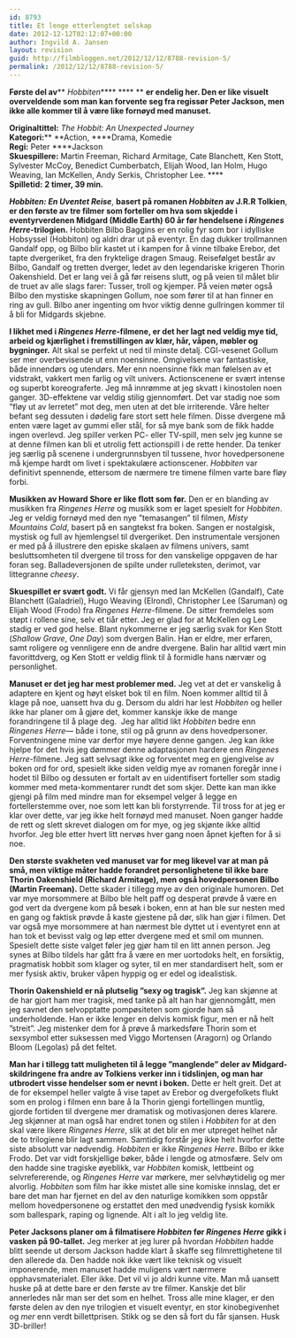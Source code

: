 ```yaml
---
id: 8793
title: Et lenge etterlengtet selskap
date: 2012-12-12T02:12:07+00:00
author: Ingvild A. Jansen
layout: revision
guid: http://filmbloggen.net/2012/12/12/8788-revision-5/
permalink: /2012/12/12/8788-revision-5/
---
```

**Første del av**** _Hobbiten_**** **** ** **er endelig her. Den er like visuelt overveldende som man kan forvente seg fra regissør Peter Jackson, men ikke alle kommer til å være like fornøyd med manuset. <!--more-->**

**Originaltittel:** _The Hobbit: An Unexpected Journey_  
**Kategori:**** **Action, ****Drama, Komedie  
**Regi:** Peter ****Jackson  
**Skuespillere:** Martin Freeman, Richard Armitage, Cate Blanchett, Ken Stott, Sylvester McCoy, Benedict Cumberbatch, Elijah Wood, Ian Holm, Hugo Weaving, Ian McKellen, Andy Serkis, Christopher Lee. ****  
**Spilletid:** **2 timer, 39 min.**

**_Hobbiten: En Uventet Reise_**, **basert på romanen _Hobbiten_ av J.R.R Tolkien**, **er den første av tre filmer som forteller om hva som skjedde i eventyrverdenen Midgard (Middle Earth) 60 år før hendelsene i _Ringenes Herre_-trilogien.** Hobbiten Bilbo Baggins er en rolig fyr som bor i idylliske Hobsyssel (Hobbiton) og aldri drar ut på eventyr. En dag dukker trollmannen Gandalf opp, og Bilbo blir kastet ut i kampen for å vinne tilbake Erebor, det tapte dvergeriket, fra den fryktelige dragen Smaug. Reisefølget består av Bilbo, Gandalf og tretten dverger, ledet av den legendariske krigeren Thorin Oakenshield. Det er lang vei å gå før reisens slutt, og på veien til målet blir de truet av alle slags farer: Tusser, troll og kjemper. På veien møter også Bilbo den mystiske skapningen Gollum, noe som fører til at han finner en ring av gull. Bilbo aner ingenting om hvor viktig denne gullringen kommer til å bli for Midgards skjebne.

**I likhet med i _Ringenes Herre_-filmene, er det her lagt ned veldig mye tid, arbeid og kjærlighet i fremstillingen av klær, hår, våpen, møbler og bygninger.** Alt skal se perfekt ut ned til minste detalj. CGI-vesenet Gollum ser mer overbevisende ut enn noensinne. Omgivelsene var fantastiske, både innendørs og utendørs. Mer enn noensinne fikk man følelsen av et vidstrakt, vakkert men farlig og vilt univers. Actionscenene er svært intense og superbt koreograferte. Jeg må innrømme at jeg skvatt i kinostolen noen ganger. 3D-effektene var veldig stilig gjennomført. Det var stadig noe som ”fløy ut av lerretet” mot deg, men uten at det ble irriterende. Våre helter befant seg dessuten i dødelig fare stort sett hele filmen. Disse dvergene må enten være laget av gummi eller stål, for så mye bank som de fikk hadde ingen overlevd. Jeg spiller verken PC- eller TV-spill, men selv jeg kunne se at denne filmen kan bli et utrolig fett actionspill i de rette hender. Da tenker jeg særlig på scenene i undergrunnsbyen til tussene, hvor hovedpersonene må kjempe hardt om livet i spektakulære actionscener. _Hobbiten_ var definitivt spennende, ettersom de nærmere tre timene filmen varte bare fløy forbi.

**Musikken av Howard Shore er like flott som før.** Den er en blanding av musikken fra _Ringenes Herre_ og musikk som er laget spesielt for _Hobbiten_. Jeg er veldig fornøyd med den nye ”temasangen” til filmen, _Misty Mountains Cold_, basert på en sangtekst fra boken. Sangen er nostalgisk, mystisk og full av hjemlengsel til dvergeriket. Den instrumentale versjonen er med på å illustrere den episke skalaen av filmens univers, samt besluttsomheten til dvergene til tross for den vanskelige oppgaven de har foran seg. Balladeversjonen de spilte under rulleteksten, derimot, var littegranne _cheesy_.

**Skuespillet er svært godt.** Vi får gjensyn med Ian McKellen (Gandalf), Cate Blanchett (Galadriel), Hugo Weaving (Elrond), Christopher Lee (Saruman) og Elijah Wood (Frodo) fra _Ringenes Herre_-filmene. De sitter fremdeles som støpt i rollene sine, selv et tiår etter. Jeg er glad for at McKellen og Lee stadig er ved god helse. Blant nykommerne er jeg særlig svak for Ken Stott (_Shallow Grave_, _One Day_) som dvergen Balin. Han er eldre, mer erfaren, samt roligere og vennligere enn de andre dvergene. Balin har alltid vært min favorittdverg, og Ken Stott er veldig flink til å formidle hans nærvær og personlighet.

**Manuset er det jeg har mest problemer med.** Jeg vet at det er vanskelig å adaptere en kjent og høyt elsket bok til en film. Noen kommer alltid til å klage på noe, uansett hva du g. Dersom du aldri har lest _Hobbiten_ og heller ikke har planer om å gjøre det, kommer kanskje ikke de mange forandringene til å plage deg.  Jeg har alltid likt _Hobbiten_ bedre enn _Ringenes Herre_— både i tone, stil og på grunn av dens hovedpersoner. Forventningene mine var derfor mye høyere denne gangen. Jeg kan ikke hjelpe for det hvis jeg dømmer denne adaptasjonen hardere enn _Ringenes Herre_-filmene. Jeg satt selvsagt ikke og forventet meg en gjengivelse av boken ord for ord, spesielt ikke siden veldig mye av romanen foregår inne i hodet til Bilbo og dessuten er fortalt av en uidentifisert forteller som stadig kommer med meta-kommentarer rundt det som skjer. Dette kan man ikke gjengi på film med mindre man for eksempel velger å legge en fortellerstemme over, noe som lett kan bli forstyrrende. Til tross for at jeg er klar over dette, var jeg ikke helt fornøyd med manuset. Noen ganger hadde de rett og slett skrevet dialogen om for mye, og jeg skjønte ikke alltid hvorfor. Jeg ble etter hvert litt nervøs hver gang noen åpnet kjeften for å si noe.

**Den største svakheten ved manuset var for meg likevel var at man på små, men viktige måter hadde forandret personlighetene til ikke bare Thorin Oakenshield (Richard Armitage), men også hovedpersonen Bilbo (Martin Freeman).** Dette skader i tillegg mye av den originale humoren. Det var mye morsommere at Bilbo ble helt paff og desperat prøvde å være en god vert da dvergene kom på besøk i boken, enn at han ble sur nesten med en gang og faktisk prøvde å kaste gjestene på dør, slik han gjør i filmen. Det var også mye morsommere at han nærmest ble dyttet ut i eventyret enn at han tok et bevisst valg og løp etter dvergene med et smil om munnen. Spesielt dette siste valget føler jeg gjør ham til en litt annen person. Jeg synes at Bilbo tildels har gått fra å være en mer uortodoks helt, en forsiktig, pragmatisk hobbit som klager og syter, til en mer standardisert helt, som er mer fysisk aktiv, bruker våpen hyppig og er edel og idealistisk.

**Thorin Oakenshield er nå plutselig ”sexy og tragisk”.** Jeg kan skjønne at de har gjort ham mer tragisk, med tanke på alt han har gjennomgått, men jeg savnet den selvopptatte pompøsiteten som gjorde ham så underholdende. Han er ikke lenger en delvis komisk figur, men er nå helt ”streit”. Jeg mistenker dem for å prøve å markedsføre Thorin som et sexsymbol etter suksessen med Viggo Mortensen (Aragorn) og Orlando Bloom (Legolas) på det feltet.

**Man har i tillegg tatt muligheten til å legge ”manglende” deler av Midgard-skildringene fra andre av Tolkiens verker inn i tidslinjen, og man har utbrodert visse hendelser som er nevnt i boken.** Dette er helt greit. Det at de for eksempel heller valgte å vise tapet av Erebor og dvergefolkets flukt som en prolog i filmen enn bare å la Thorin gjengi fortellingen muntlig, gjorde fortiden til dvergene mer dramatisk og motivasjonen deres klarere. Jeg skjønner at man også har endret tonen og stilen i _Hobbiten_ for at den skal være likere _Ringenes Herre_, slik at det blir en mer utpreget helhet når de to trilogiene blir lagt sammen. Samtidig forstår jeg ikke helt hvorfor dette siste absolutt var nødvendig. _Hobbiten_ er ikke _Ringenes Herre_. Bilbo er ikke Frodo. Det var vidt forskjellige bøker, både i lengde og atmosfære. Selv om den hadde sine tragiske øyeblikk, var _Hobbiten_ komisk, lettbeint og selvrefererende, og _Ringenes Herre_ var mørkere, mer selvhøytidelig og mer alvorlig. _Hobbiten_ som film har ikke mistet alle sine komiske innslag, det er bare det man har fjernet en del av den naturlige komikken som oppstår mellom hovedpersonene og erstattet den med unødvendig fysisk komikk som ballespark, raping og lignende. Alt i alt lo jeg veldig lite.

**Peter Jacksons planer om å filmatisere _Hobbiten_ før _Ringenes Herre_ gikk i vasken på 90-tallet.** Jeg merker at jeg lurer på hvordan _Hobbiten_ hadde blitt seende ut dersom Jackson hadde klart å skaffe seg filmrettighetene til den allerede da. Den hadde nok ikke vært like teknisk og visuelt imponerende, men manuset hadde muligens vært nærmere opphavsmaterialet. Eller ikke. Det vil vi jo aldri kunne vite. Man må uansett huske på at dette bare er den første av tre filmer. Kanskje det blir annerledes når man ser det som en helhet. Tross alle mine klager, er den første delen av den nye trilogien et visuelt eventyr, en stor kinobegivenhet og _mer_ enn verdt billettprisen. Stikk og se den så fort du får sjansen. Husk 3D-briller!

<div class="video-shortcode">
</div>

&nbsp;